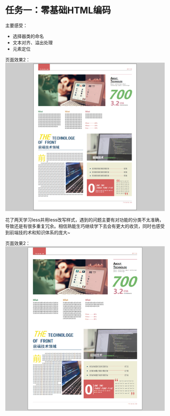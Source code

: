 # 任务一：零基础HTML编码

主要感受：
- 选择器类的命名
- 文本对齐、溢出处理
- 元素定位

页面效果2：
![页面效果1](页面效果1.png)

花了两天学习less并用less改写样式，遇到的问题主要有对功能的分类不太准确，导致还是有很多重复冗余。相信熟能生巧继续学下去会有更大的收货，同时也感受到前端技的术和知识体系的庞大~

页面效果2：
![页面效果2](页面效果2.png)
